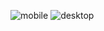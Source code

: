 
![mobile](https://user-images.githubusercontent.com/64777928/109659030-28b51e00-7b5f-11eb-83c9-bb7b6df7ee2e.png)
![desktop](https://user-images.githubusercontent.com/64777928/109659057-310d5900-7b5f-11eb-89fe-8cd1718ec39e.png)
